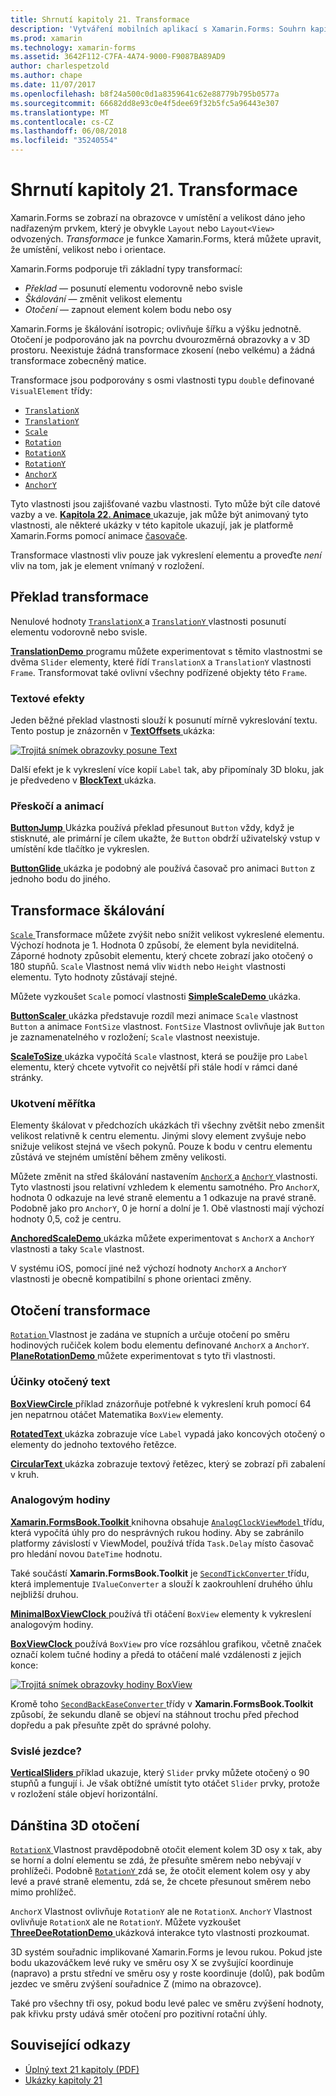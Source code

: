 ```yaml
---
title: Shrnutí kapitoly 21. Transformace
description: 'Vytváření mobilních aplikací s Xamarin.Forms: Souhrn kapitoly 21. Transformace'
ms.prod: xamarin
ms.technology: xamarin-forms
ms.assetid: 3642F112-C7FA-4A74-9000-F9087BA89AD9
author: charlespetzold
ms.author: chape
ms.date: 11/07/2017
ms.openlocfilehash: b8f24a500c0d1a8359641c62e88779b795b0577a
ms.sourcegitcommit: 66682dd8e93c0e4f5dee69f32b5fc5a96443e307
ms.translationtype: MT
ms.contentlocale: cs-CZ
ms.lasthandoff: 06/08/2018
ms.locfileid: "35240554"
---
```

# <a name="summary-of-chapter-21-transforms"></a>Shrnutí kapitoly 21. Transformace

Xamarin.Forms se zobrazí na obrazovce v umístění a velikost dáno jeho nadřazeným prvkem, který je obvykle `Layout` nebo `Layout<View>` odvozených. *Transformace* je funkce Xamarin.Forms, která můžete upravit, že umístění, velikost nebo i orientace.

Xamarin.Forms podporuje tři základní typy transformací:

- *Překlad* &mdash; posunutí elementu vodorovně nebo svisle
- *Škálování* &mdash; změnit velikost elementu
- *Otočení* &mdash; zapnout element kolem bodu nebo osy

Xamarin.Forms je škálování isotropic; ovlivňuje šířku a výšku jednotně. Otočení je podporováno jak na povrchu dvourozměrná obrazovky a v 3D prostoru. Neexistuje žádná transformace zkosení (nebo velkému) a žádná transformace zobecněný matice.

Transformace jsou podporovány s osmi vlastnosti typu `double` definované `VisualElement` třídy:

- [`TranslationX`](https://developer.xamarin.com/api/property/Xamarin.Forms.VisualElement.TranslationX/)
- [`TranslationY`](https://developer.xamarin.com/api/property/Xamarin.Forms.VisualElement.TranslationY/)
- [`Scale`](https://developer.xamarin.com/api/property/Xamarin.Forms.VisualElement.Scale/)
- [`Rotation`](https://developer.xamarin.com/api/property/Xamarin.Forms.VisualElement.Rotation/)
- [`RotationX`](https://developer.xamarin.com/api/property/Xamarin.Forms.VisualElement.RotationX/)
- [`RotationY`](https://developer.xamarin.com/api/property/Xamarin.Forms.VisualElement.RotationY/)
- [`AnchorX`](https://developer.xamarin.com/api/property/Xamarin.Forms.VisualElement.AnchorX/)
- [`AnchorY`](https://developer.xamarin.com/api/property/Xamarin.Forms.VisualElement.AnchorY/)

Tyto vlastnosti jsou zajišťované vazbu vlastnosti. Tyto může být cíle datové vazby a ve. [**Kapitola 22. Animace** ](~/xamarin-forms/creating-mobile-apps-xamarin-forms/summaries/chapter22.md) ukazuje, jak může být animovaný tyto vlastnosti, ale některé ukázky v této kapitole ukazují, jak je platformě Xamarin.Forms pomocí animace [časovače](~/xamarin-forms/platform/device.md#Device_StartTimer).

Transformace vlastnosti vliv pouze jak vykreslení elementu a proveďte *není* vliv na tom, jak je element vnímaný v rozložení.

## <a name="the-translation-transform"></a>Překlad transformace

Nenulové hodnoty [ `TranslationX` ](https://developer.xamarin.com/api/property/Xamarin.Forms.VisualElement.TranslationX/) a [ `TranslationY` ](https://developer.xamarin.com/api/property/Xamarin.Forms.VisualElement.TranslationY/) vlastnosti posunutí elementu vodorovně nebo svisle.

[ **TranslationDemo** ](https://github.com/xamarin/xamarin-forms-book-samples/tree/master/Chapter21/TranslationDemo) programu můžete experimentovat s těmito vlastnostmi se dvěma `Slider` elementy, které řídí `TranslationX` a `TranslationY` vlastnosti `Frame`. Transformovat také ovlivní všechny podřízené objekty této `Frame`.

### <a name="text-effects"></a>Textové efekty

Jeden běžné překlad vlastnosti slouží k posunutí mírně vykreslování textu. Tento postup je znázorněn v [ **TextOffsets** ](https://github.com/xamarin/xamarin-forms-book-samples/tree/master/Chapter21/TextOffsets) ukázka:

[![Trojitá snímek obrazovky posune Text](images/ch21fg03-small.png "posune Text")](images/ch21fg03-large.png#lightbox "posune Text")

Další efekt je k vykreslení více kopií `Label` tak, aby připomínaly 3D bloku, jak je předvedeno v [ **BlockText** ](https://github.com/xamarin/xamarin-forms-book-samples/tree/master/Chapter21/BlockText) ukázka.

### <a name="jumps-and-animations"></a>Přeskočí a animací

[ **ButtonJump** ](https://github.com/xamarin/xamarin-forms-book-samples/tree/master/Chapter21/ButtonJump) Ukázka používá překlad přesunout `Button` vždy, když je stisknuté, ale primární je cílem ukažte, že `Button` obdrží uživatelský vstup v umístění kde tlačítko je vykreslen.

[ **ButtonGlide** ](https://github.com/xamarin/xamarin-forms-book-samples/tree/master/Chapter21/ButtonGlide) ukázka je podobný ale používá časovač pro animaci `Button` z jednoho bodu do jiného.

## <a name="the-scale-transform"></a>Transformace škálování

[ `Scale` ](https://developer.xamarin.com/api/property/Xamarin.Forms.VisualElement.Scale/) Transformace můžete zvýšit nebo snížit velikost vykreslené elementu. Výchozí hodnota je 1. Hodnota 0 způsobí, že element byla neviditelná. Záporné hodnoty způsobit elementu, který chcete zobrazí jako otočený o 180 stupňů. `Scale` Vlastnost nemá vliv `Width` nebo `Height` vlastnosti elementu. Tyto hodnoty zůstávají stejné.

Můžete vyzkoušet `Scale` pomocí vlastnosti [ **SimpleScaleDemo** ](https://github.com/xamarin/xamarin-forms-book-samples/tree/master/Chapter21/SimpleScaleDemo) ukázka.

[ **ButtonScaler** ](https://github.com/xamarin/xamarin-forms-book-samples/tree/master/Chapter21/ButtonScaler) ukázka představuje rozdíl mezi animace `Scale` vlastnost `Button` a animace `FontSize` vlastnost. `FontSize` Vlastnost ovlivňuje jak `Button` je zaznamenatelného v rozložení; `Scale` vlastnost neexistuje.

[ **ScaleToSize** ](https://github.com/xamarin/xamarin-forms-book-samples/tree/master/Chapter21/ScaleToSize) ukázka vypočítá `Scale` vlastnost, která se použije pro `Label` elementu, který chcete vytvořit co největší při stále hodí v rámci dané stránky.

### <a name="anchoring-the-scale"></a>Ukotvení měřítka

Elementy škálovat v předchozích ukázkách tři všechny zvětšit nebo zmenšit velikost relativně k centru elementu. Jinými slovy element zvyšuje nebo snižuje velikost stejná ve všech pokynů. Pouze k bodu v centru elementu zůstává ve stejném umístění během změny velikosti.

Můžete změnit na střed škálování nastavením [ `AnchorX` ](https://developer.xamarin.com/api/property/Xamarin.Forms.VisualElement.AnchorX/) a [ `AnchorY` ](https://developer.xamarin.com/api/property/Xamarin.Forms.VisualElement.AnchorY/) vlastnosti. Tyto vlastnosti jsou relativní vzhledem k elementu samotného. Pro `AnchorX`, hodnota 0 odkazuje na levé straně elementu a 1 odkazuje na pravé straně. Podobně jako pro `AnchorY`, 0 je horní a dolní je 1. Obě vlastnosti mají výchozí hodnoty 0,5, což je centru.

[ **AnchoredScaleDemo** ](https://github.com/xamarin/xamarin-forms-book-samples/tree/master/Chapter21/AnchoredScaleDemo) ukázka můžete experimentovat s `AnchorX` a `AnchorY` vlastnosti a taky `Scale` vlastnost.

V systému iOS, pomocí jiné než výchozí hodnoty `AnchorX` a `AnchorY` vlastnosti je obecně kompatibilní s phone orientaci změny.

## <a name="the-rotation-transform"></a>Otočení transformace

[ `Rotation` ](https://developer.xamarin.com/api/property/Xamarin.Forms.VisualElement.Rotation/) Vlastnost je zadána ve stupních a určuje otočení po směru hodinových ručiček kolem bodu elementu definované `AnchorX` a `AnchorY`. [ **PlaneRotationDemo** ](https://github.com/xamarin/xamarin-forms-book-samples/tree/master/Chapter21/PlaneRotationDemo) můžete experimentovat s tyto tři vlastnosti.

### <a name="rotated-text-effects"></a>Účinky otočený text

[ **BoxViewCircle** ](https://github.com/xamarin/xamarin-forms-book-samples/tree/master/Chapter21/BoxViewCircle) příklad znázorňuje potřebné k vykreslení kruh pomocí 64 jen nepatrnou otáčet Matematika `BoxView` elementy.

[ **RotatedText** ](https://github.com/xamarin/xamarin-forms-book-samples/tree/master/Chapter21/RotatedText) ukázka zobrazuje více `Label` vypadá jako koncových otočený o elementy do jednoho textového řetězce.

[ **CircularText** ](https://github.com/xamarin/xamarin-forms-book-samples/tree/master/Chapter21/CircularText) ukázka zobrazuje textový řetězec, který se zobrazí při zabalení v kruh.

### <a name="an-analog-clock"></a>Analogovým hodiny

[ **Xamarin.FormsBook.Toolkit** ](https://github.com/xamarin/xamarin-forms-book-samples/tree/master/Libraries/Xamarin.FormsBook.Toolkit) knihovna obsahuje [ `AnalogClockViewModel` ](https://github.com/xamarin/xamarin-forms-book-samples/blob/master/Libraries/Xamarin.FormsBook.Toolkit/Xamarin.FormsBook.Toolkit/AnalogClockViewModel.cs) třídu, která vypočítá úhly pro do nesprávných rukou hodiny. Aby se zabránilo platformy závislostí v ViewModel, používá třída `Task.Delay` místo časovač pro hledání novou `DateTime` hodnotu.

Také součástí **Xamarin.FormsBook.Toolkit** je [ `SecondTickConverter` ](https://github.com/xamarin/xamarin-forms-book-samples/blob/master/Libraries/Xamarin.FormsBook.Toolkit/Xamarin.FormsBook.Toolkit/SecondTickConverter.cs) třídu, která implementuje `IValueConverter` a slouží k zaokrouhlení druhého úhlu nejbližší druhou.

[ **MinimalBoxViewClock** ](https://github.com/xamarin/xamarin-forms-book-samples/tree/master/Chapter21/MinimalBoxViewClock) používá tři otáčení `BoxView` elementy k vykreslení analogovým hodiny.

[ **BoxViewClock** ](https://github.com/xamarin/xamarin-forms-book-samples/tree/master/Chapter21/BoxViewClock) používá `BoxView` pro více rozsáhlou grafikou, včetně značek označí kolem tučné hodiny a předá to otáčení malé vzdálenosti z jejich konce:

[![Trojitá snímek obrazovky hodiny BoxView](images/ch21fg17-small.png "analogovým hodiny vzhled")](images/ch21fg17-large.png#lightbox "vzhled analogovým hodiny")

Kromě toho [ `SecondBackEaseConverter` ](https://github.com/xamarin/xamarin-forms-book-samples/blob/master/Libraries/Xamarin.FormsBook.Toolkit/Xamarin.FormsBook.Toolkit/SecondBackEaseConverter.cs) třídy v **Xamarin.FormsBook.Toolkit** způsobí, že sekundu dlaně se objeví na stáhnout trochu před přechod dopředu a pak přesuňte zpět do správné polohy.

### <a name="vertical-sliders"></a>Svislé jezdce?

[ **VerticalSliders** ](https://github.com/xamarin/xamarin-forms-book-samples/tree/master/Chapter21/VerticalSliders) příklad ukazuje, který `Slider` prvky můžete otočený o 90 stupňů a fungují i. Je však obtížné umístit tyto otáčet `Slider` prvky, protože v rozložení stále objeví horizontální.

## <a name="3d-ish-rotations"></a>Dánština 3D otočení

[ `RotationX` ](https://developer.xamarin.com/api/property/Xamarin.Forms.VisualElement.RotationX/) Vlastnost pravděpodobně otočit element kolem 3D osy x tak, aby se horní a dolní elementu se zdá, že přesuňte směrem nebo nebývají v prohlížeči. Podobně [ `RotationY` ](https://developer.xamarin.com/api/property/Xamarin.Forms.VisualElement.RotationY/) zdá se, že otočit element kolem osy y aby levé a pravé straně elementu, zdá se, že chcete přesunout směrem nebo mimo prohlížeč.

`AnchorX` Vlastnost ovlivňuje `RotationY` ale ne `RotationX`. `AnchorY` Vlastnost ovlivňuje `RotationX` ale ne `RotationY`. Můžete vyzkoušet [ **ThreeDeeRotationDemo** ](https://github.com/xamarin/xamarin-forms-book-samples/tree/master/Chapter21/ThreeDeeRotationDemo) ukázková interakce tyto vlastnosti prozkoumat.

3D systém souřadnic implikované Xamarin.Forms je levou rukou. Pokud jste bodu ukazováčkem levé ruky ve směru osy X se zvyšující koordinuje (napravo) a prstu střední ve směru osy y roste koordinuje (dolů), pak bodům jezdec ve směru zvýšení souřadnice Z (mimo na obrazovce).

Také pro všechny tři osy, pokud bodu levé palec ve směru zvýšení hodnoty, pak křivku prsty udává směr otočení pro pozitivní rotační úhly.



## <a name="related-links"></a>Související odkazy

- [Úplný text 21 kapitoly (PDF)](https://download.xamarin.com/developer/xamarin-forms-book/XamarinFormsBook-Ch21-Apr2016.pdf)
- [Ukázky kapitoly 21](https://github.com/xamarin/xamarin-forms-book-samples/tree/master/Chapter21)
